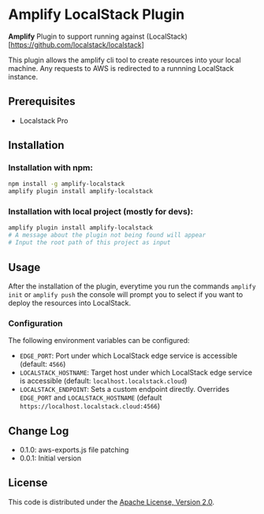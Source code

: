 # Amplify LocalStack Plugin

**Amplify** Plugin to support running against (LocalStack)[https://github.com/localstack/localstack]

This plugin allows the amplify cli tool to create resources into your local machine. Any requests to AWS is redirected to a runnning LocalStack instance.

## Prerequisites
- Localstack Pro

## Installation

### Installation with npm:
```sh
npm install -g amplify-localstack
amplify plugin install amplify-localstack
```

### Installation with local project (mostly for devs):
```sh
amplify plugin install amplify-localstack
# A message about the plugin not being found will appear
# Input the root path of this project as input
```

## Usage
After the installation of the plugin, everytime you run the commands `amplify init` or `amplify push` the console will prompt you to select if you want to deploy the resources into LocalStack.

### Configuration
The following environment variables can be configured:

* `EDGE_PORT`: Port under which LocalStack edge service is accessible (default: `4566`)
* `LOCALSTACK_HOSTNAME`: Target host under which LocalStack edge service is accessible (default: `localhost.localstack.cloud`)
* `LOCALSTACK_ENDPOINT`: Sets a custom endpoint directly. Overrides `EDGE_PORT` and `LOCALSTACK_HOSTNAME` (default `https://localhost.localstack.cloud:4566`)

## Change Log
* 0.1.0: aws-exports.js file patching
* 0.0.1: Initial version

## License

This code is distributed under the [Apache License, Version 2.0](https://www.apache.org/licenses/LICENSE-2.0).